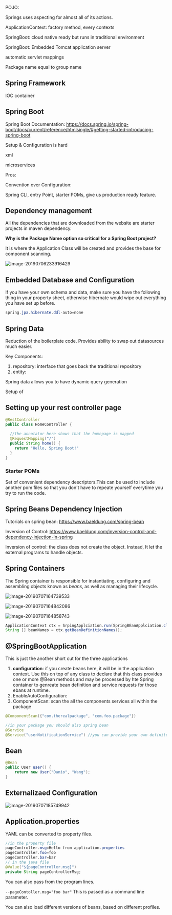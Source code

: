 POJO: 

Springs uses aspecting for almost all of its actions. 

ApplicationContext: factory method, every contexts

SpringBoot: cloud native ready but runs in traditional environment

SpringBoot: Embedded Tomcat application server

automatic servlet mappings

Package name equal to group name

## Spring Framework

IOC container

## Spring Boot

Spring Boot Documentation: https://docs.spring.io/spring-boot/docs/current/reference/htmlsingle/#getting-started-introducing-spring-boot

Setup & Configuration is hard

xml

microservices

Pros:

Convention over Configuration:

Spring CLI, entry Point, starter POMs, give us production ready feature.

## Dependency management

All the dependencies that are downloaded from the website are starter projects in maven dependency.



**Why is the Package Name option so critical for a Spring Boot project?**

It is where the Application Class will be created and provides the base for component scanning.



![image-20190706233916429](/Users/daniowang/OneDrive/GitHub/Notes-On-Spring-Boot/annotation.png)

## Embedded Database and Configuration

If you have your own schema and data, make sure you have the following thing in your property sheet, otherwise hibernate would wipe out everything you have set up before.

```java
spring.jpa.hibernate.ddl-auto=none
```

## Spring Data

Reduction of the boilerplate code. Provides ability to swap out datasources much easier. 

Key Components:

1. repository: interface that goes back the traditional repository
2. entity: 

Spring data allows you to have dynamic query generation

Setup of 

## Setting up your rest controller page

```java
@RestController
public class HomeController {
  
  //the annotator here shows that the homepage is mapped
  @RequestMapping("/")
  public String home() {
    return "Hello, Spring Boot!"
  }
}
```



### Starter POMs

Set of convenient dependency descriptors.This can be used to include another pom files so that you don't have to repeate yourself everytime you try to run the code.



## Spring Beans Dependency Injection

Tutorials on spring bean: https://www.baeldung.com/spring-bean

Inversion of Control: https://www.baeldung.com/inversion-control-and-dependency-injection-in-spring

Inversion of control: the class does not create the object. Instead, It let the external programs to handle objects.



## Spring Containers

The Spring container is responsible for instantiating, configuring and assembling objects known as *beans*, as well as managing their lifecycle.

![image-20190707164739533](/Users/daniowang/OneDrive/GitHub/Notes-On-Spring-Boot/constructor-based-injection.png)

![image-20190707164842086](/Users/daniowang/OneDrive/GitHub/Notes-On-Spring-Boot/property-based-injection.png)

![image-20190707164858743](/Users/daniowang/OneDrive/GitHub/Notes-On-Spring-Boot/setter-based-injection.png)

```java
ApplicationContext ctx = SrpingApplciation.run(SpringBEanApplciation.class, args);
String [] beanNames = ctx.getBeanDefinitionNames();
```

## @SpringBootApplication

This is just the another short cut for the three applications

1. **configuration**: if you create beans here, it will be in the application context. Use this on top of any class to declare that this class provides one or more @Bean methods and may be processed by hte Spring container to genreate bean definition and service requests for those ebans at runtime.
2. EnableAutoConfiguration: 
3. ComponentScan: scan the all the components services all within the package

```java
@ComponentScan({"com.therealpackage", "com.foo.package"})

//in your package you should also spring bean
@Service
@Service("userNotificationService") //you can provide your own definiton of service.
```

## Bean

```java
@Bean
public User user() {
	return new User("Danio", "Wang");
}
```

## Externalizaed Configuration

![image-20190707185749942](/Users/daniowang/OneDrive/GitHub/Notes-On-Spring-Boot/external_configuration.png)

## Application.properties

YAML can be converted to property files. 

```java
//in the property file
pageController.msg=Hello from application.properties
pageController.foo=foo
pageController.bar=bar
// in the java file
@Value("${pageController.msg}")
private String pageControllerMsg;
```

You can also pass from the program lines.

`--pageContoller.msg="foo bar"` This is passed as a command line parameter.

You can also load different versions of beans, based on different profiles.
